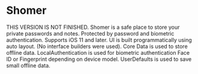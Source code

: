 # Shomer

THIS VERSION IS NOT FINISHED.
Shomer is a safe place to store your private passwords and notes. Protected by password and biometric authentication.
Supports iOS 11 and later.
UI is built programmatically using auto layout. (No interface builders were used).
Core Data is used to store offline data.
LocalAuthentication is used for biometric authentication Face ID or Fingerprint depending on device model.
UserDefaults is used to save small offline data.
